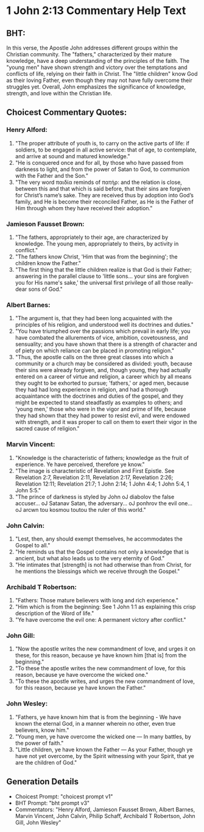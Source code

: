 # 1 John 2:13 Commentary Help Text

## BHT:
In this verse, the Apostle John addresses different groups within the Christian community. The "fathers," characterized by their mature knowledge, have a deep understanding of the principles of the faith. The "young men" have shown strength and victory over the temptations and conflicts of life, relying on their faith in Christ. The "little children" know God as their loving Father, even though they may not have fully overcome their struggles yet. Overall, John emphasizes the significance of knowledge, strength, and love within the Christian life.

## Choicest Commentary Quotes:
### Henry Alford:
1. "The proper attribute of youth is, to carry on the active parts of life: if soldiers, to be engaged in all active service: that of age, to contemplate, and arrive at sound and matured knowledge."
2. "He is conquered once and for all, by those who have passed from darkness to light, and from the power of Satan to God, to communion with the Father and the Son."
3. "The very word παιδία reminds of πατήρ: and the relation is close, between this and that which is said before, that their sins are forgiven for Christ’s name’s sake. They are received thus by adoption into God’s family, and He is become their reconciled Father, as He is the Father of Him through whom they have received their adoption."

### Jamieson Fausset Brown:
1. "The fathers, appropriately to their age, are characterized by knowledge. The young men, appropriately to theirs, by activity in conflict."
2. "The fathers know Christ, 'Him that was from the beginning'; the children know the Father."
3. "The first thing that the little children realize is that God is their Father; answering in the parallel clause to 'little sons... your sins are forgiven you for His name's sake,' the universal first privilege of all those really-dear sons of God."

### Albert Barnes:
1. "The argument is, that they had been long acquainted with the principles of his religion, and understood well its doctrines and duties."
2. "You have triumphed over the passions which prevail in early life; you have combated the allurements of vice, ambition, covetousness, and sensuality; and you have shown that there is a strength of character and of piety on which reliance can be placed in promoting religion."
3. "Thus, the apostle calls on the three great classes into which a community or a church may be considered as divided: youth, because their sins were already forgiven, and, though young, they had actually entered on a career of virtue and religion, a career which by all means they ought to be exhorted to pursue; 'fathers,' or aged men, because they had had long experience in religion, and had a thorough acquaintance with the doctrines and duties of the gospel, and they might be expected to stand steadfastly as examples to others; and 'young men,' those who were in the vigor and prime of life, because they had shown that they had power to resist evil, and were endowed with strength, and it was proper to call on them to exert their vigor in the sacred cause of religion."

### Marvin Vincent:
1. "Knowledge is the characteristic of fathers; knowledge as the fruit of experience. Ye have perceived, therefore ye know."
2. "The image is characteristic of Revelation and First Epistle. See Revelation 2:7, Revelation 2:11, Revelation 2:17, Revelation 2:26; Revelation 12:11; Revelation 21:7; 1 John 2:14; 1 John 4:4; 1 John 5:4, 1 John 5:5."
3. "The prince of darkness is styled by John oJ diabolov the false accuser... oJ Satanav Satan, the adversary... oJ ponhrov the evil one... oJ arcwn tou kosmou toutou the ruler of this world."

### John Calvin:
1. "Lest, then, any should exempt themselves, he accommodates the Gospel to all."
2. "He reminds us that the Gospel contains not only a knowledge that is ancient, but what also leads us to the very eternity of God."
3. "He intimates that [strength] is not had otherwise than from Christ, for he mentions the blessings which we receive through the Gospel."

### Archibald T Robertson:
1. "Fathers: Those mature believers with long and rich experience."
2. "Him which is from the beginning: See 1 John 1:1 as explaining this crisp description of the Word of life."
3. "Ye have overcome the evil one: A permanent victory after conflict."

### John Gill:
1. "Now the apostle writes the new commandment of love, and urges it on these, for this reason, because ye have known him [that is] from the beginning." 
2. "To these the apostle writes the new commandment of love, for this reason, because ye have overcome the wicked one." 
3. "To these the apostle writes, and urges the new commandment of love, for this reason, because ye have known the Father."

### John Wesley:
1. "Fathers, ye have known him that is from the beginning - We have known the eternal God, in a manner wherein no other, even true believers, know him."
2. "Young men, ye have overcome the wicked one — In many battles, by the power of faith."
3. "Little children, ye have known the Father — As your Father, though ye have not yet overcome, by the Spirit witnessing with your Spirit, that ye are the children of God."


## Generation Details
- Choicest Prompt: "choicest prompt v1"
- BHT Prompt: "bht prompt v3"
- Commentators: "Henry Alford, Jamieson Fausset Brown, Albert Barnes, Marvin Vincent, John Calvin, Philip Schaff, Archibald T Robertson, John Gill, John Wesley"
